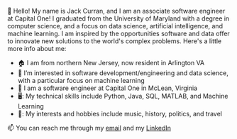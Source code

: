 👋 Hello! My name is Jack Curran, and I am an associate software engineer at Capital One! I graduated from the University of Maryland with a degree in computer science, and a focus on data science, artificial intelligence, and machine learning. I am inspired by the opportunities software and data offer to innovate new solutions to the world's complex problems. Here's a little more info about me:

- 🏠 I am from northern New Jersey, now resident in Arlington VA
- 👀 I’m interested in software development/engineering and data science, with a particular focus on machine learning
- 🏢 I am a software engineer at Capital One in McLean, Virginia
- 🖥️: My technical skills include Python, Java, SQL, MATLAB, and Machine Learning
- 🎵: My interests and hobbies include music, history, politics, and travel

📫 You can reach me through my [email](jackcurran49@gmail.com) and my [LinkedIn](https://www.linkedin.com/in/johncurran49/)
